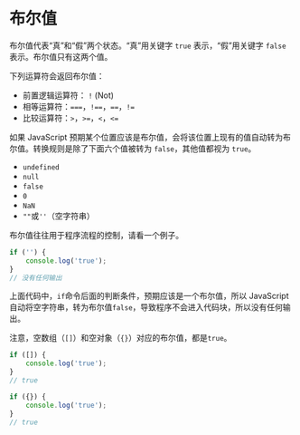 # 布尔值

布尔值代表“真”和“假”两个状态。“真”用关键字 `true` 表示，“假”用关键字 `false` 表示。布尔值只有这两个值。

下列运算符会返回布尔值：

-   前置逻辑运算符： `!` (Not)
-   相等运算符：`===`，`!==`，`==`，`!=`
-   比较运算符：`>`，`>=`，`<`，`<=`

如果 JavaScript 预期某个位置应该是布尔值，会将该位置上现有的值自动转为布尔值。转换规则是除了下面六个值被转为 `false`，其他值都视为 `true`。

-   `undefined`
-   `null`
-   `false`
-   `0`
-   `NaN`
-   `""`或`''`（空字符串）

布尔值往往用于程序流程的控制，请看一个例子。

```js
if ('') {
	console.log('true');
}
// 没有任何输出
```

上面代码中，`if`命令后面的判断条件，预期应该是一个布尔值，所以 JavaScript 自动将空字符串，转为布尔值`false`，导致程序不会进入代码块，所以没有任何输出。

注意，空数组（`[]`）和空对象（`{}`）对应的布尔值，都是`true`。

```js
if ([]) {
	console.log('true');
}
// true

if ({}) {
	console.log('true');
}
// true
```
